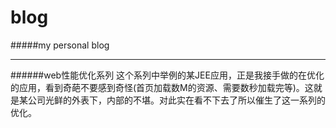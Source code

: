# blog
#####my personal blog
***
######web性能优化系列
这个系列中举例的某JEE应用，正是我接手做的在优化的应用，看到奇葩不要感到奇怪(首页加载数M的资源、需要数秒加载完等)。这就是某公司光鲜的外表下，内部的不堪。对此实在看不下去了所以催生了这一系列的优化。
